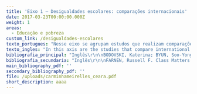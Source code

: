 ```yaml
---
title: 'Eixo 1 – Desigualdades escolares: comparações internacionais'
date: 2017-03-23T00:00:00.000Z
weight: 1
areas:
  - Educação e pobreza
custom_link: /desigualdades-escolares
texto_portugues: "Nesse eixo se agrupam estudos que realizam comparações de dados internacionais sobre resultados de aprendizagem e de políticas públicas educacionais; estudos esses que podem ter relações mais ou menos diretas com a pobreza e a desigualdade social. \r\n\nDesde a segunda metade do século XX, tais comparações vinham sendo desenvolvidas por organismos internacionais como Information on Education Systems in Europe (EURYDICE) e International Association for the Evaluation of Education Achievement (IEA). No entanto, é de se ressaltar que, com o advento do Programme for International Student Assessment (PISA), realizado desde o ano 2000 pela OCDE, estudos comparativos transnacionais ganharam forte impulso, abrangendo um número maior de países e contemplando cada vez mais análises diacrônicas, que se beneficiam das sucessivas e regulares edições desse programa. Cabe destacar, ainda, a fraca participação do Brasil no tipo de estudos elencados nesse eixo, sendo que o único texto em língua portuguesa incluído neste corpus constitui uma tradução de um trabalho originalmente escrito em francês.\r\n\nEsse eixo reúne estudos bastante diversos, tanto no que se refere ao número e tipos de países incluídos nas comparações (países do norte e/ou do sul), quanto no que tange aos fatores nelas considerados (padronização curricular; qualificação docente; número de alunos por sala de aula; grau de centralização do sistema de ensino; práticas pedagógicas de enturmação etc.). No conjunto dos estudos, ganha amplo destaque o tracking, compreendido como a separação dos alunos em distintos itinerários de ensino ou seu agrupamento por habilidades em diferentes turmas. Os resultados, em geral, indicam tratar-se de uma variável negativamente associada ao desempenho escolar e, portanto, fator de iniquidade educacional.\r\n\nTalvez se possa dizer que a principal contribuição desses estudos seja evidenciar que, embora em todos os países investigados a origem social se constitua no fator de maior influência nas desigualdades de desempenho, tal influência não está imune aos efeitos das políticas e práticas educacionais vigentes em cada um dos sistemas nacionais de ensino. Ou seja, “certos sistemas educacionais conseguem melhor que outros limitar o peso do determinismo social” (CRAHAY e BAYE, 2013, p. 865), o que confere relevância e responsabilidade às opções e orientações educacionais tomadas em cada país."
texto_ingles: "In this axis are the studies that compare international data on achievement and educational public policies; these studies can be more or less directly connected to poverty and social inequality.\r\n\nSince the second half of the 20th century, such comparisons have been developed by international bodies such as EURYDICE (Information on Education Systems in Europe) and IEA (International Association for the Evaluation of Education Achievement). However, with the advent of PISA (Programme for International Student Assessment, done by OECD since 2000), transnational comparative studies had a strong boost, covering a bigger number of countries and with increasingly more diachronic analyses which take advantage of the successive and regular PISA editions. It is worth mentioning the feeble participation of Brazil in the type of studies presented in this axis, as the only text in Portuguese included in this corpus is a translation of a work originally written in French. \r\n\nThis axis assembles very diverse studies regarding the number and types of countries included in the comparisons (north and/or south countries), as well as the number of factors considered (curriculum standardization; teacher qualification; number of students per class; education system level of centralization; types of grouping etc.). There is a clear prominence of studies on tracking, understood as the separation of students in different educational tracks or their grouping by abilities in different classes. The results, in general, indicate that it is a variable negatively associated to academic performance and, therefore, a factor of educational inequality.\r\n\nPerhaps we can say that the main contribution of these studies is to show that, even though in all countries researched the social origin is the most influent factor on students’ achievement, such influence is not immune to the effects of educational policies and practices of each national educational system. In other words, “certain educational systems are more efficient than others in limiting the weight of social determinism” (CRAHAY e BAYE, 2013, p. 865), giving relevance and responsibility to the educational options and guidelines taken by each country."
bibliografia_principal: "Inglês\r\n\nBODOVSKI, Katerina; BYUN, Soo-Yong; CHYKINA, Volha; CHUNG, HeeJin. Searching for the Golden Model of Education: Cross-National Analysis of Math Achievement. Compare: A Journal of Comparative and International Education, v. 47, n. 5, 2017.\r\n\nhttps://www.ncbi.nlm.nih.gov/pmc/articles/PMC5687514/\r\n\n\r\n\nAbstract/résumé/resumo: We utilized four waves of TIMSS data in addition to the information we have collected on countries’ educational systems to examine whether different degrees of standardization, differentiation, proportion of students in private schools and governmental spending on education influence students’ math achievement, its variation and socioeconomic status (SES) gaps in math achievement. Findings: A higher level of standardization of educational systems was associated with higher average math achievement. Greater expenditure on education (as % of total government expenditure) was associated with a lower level of dispersion of math achievement and smaller SES gaps in math achievement. Wealthier countries exhibited higher average math achievement and a narrower variation. Higher income inequality (measured by Gini index) was associated with a lower average math achievement and larger SES gaps. Further, we found that higher level of standardization alleviates the negative effects of differentiation in the systems with more rigid tracking. Keywords: standardization, differentiation, governmental spending on education, math achievement, socioeconomic gaps in achievement.\r\n\n\r\n\nUsamos quatro ondas de dados sobre o TIMSS, além de informações coletadas sobre os sistemas educacionais dos países, para analisar se diferentes níveis de padronização, diferenciação, proporção de alunos em escolas privadas e gasto do governo em educação influenciam o rendimento dos alunos em matemática, suas variações e os gaps entre níveis socioeconômicos (NSE) no rendimento em matemática. Resultados: um maior nível de padronização do sistema educacional está associado com maior média no rendimento em matemática. Maior gasto em educação (% de gasto governamental total) estava associado com um menor nível de dispersão e menores gaps entre NSE no rendimento em matemática. Países mais ricos tiveram uma média maior em rendimento em matemática e menores variações. Maior desigualdade de renda (medida pelo índice Gini) estava associada com um rendimento médio em matemática mais baixo e maiores gaps entre NSE. Além disso, descobrimos que um maior grau de padronização reduz os efeitos negativos da diferenciação em sistemas com um tracking mais rígido. Palavras-chave: padronização, gasto governamental em educação, rendimento matemática, gaps socioeconômicos em rendimento.\r\n\n\r\n\nFIELD OF RESEARCH/TERRAIN DE RECHERCHE/LOCAL DA PESQUISA:\r\n\n\r\n\n\r\n\nCHIU, Ming Ming; KHOO, Lawrence. Effects of Resources, Inequality, and Privilege Bias on Achievement: Country, School and Student Level Analyses. American Educational Research Journal, v. 42, n. 4, Winter, 2005.\r\n\nhttp://journals.sagepub.com/doi/abs/10.3102/00028312042004575\r\n\n\r\n\nAbstract/résumé/resumo: This study examined how resources, distribution inequality, and biases toward privileged students affected academic performance. Fifteen-year-olds from 41 countries completed a questionnaire and tests in mathematics, reading, and science. Multilevel regression analyses showed that students scored higher in all subjects when they had more resources in their country, family, or school. Students in countries with higher inequality, clustering of privileged students, or unequal distribution of certified teachers typically had lower scores. Distribution inequality favored privileged students, in that schools with more privileged students typically had more resources. Overall, students scored lower when parent job status had a larger effect on student performance (privileged student bias) in a school or country. These results suggest that equal opportunity is linked to higher overall student achievement. Keywords: distribution inequality, hierarchical linear modeling, international comparisons, socioeconomic status.\r\n\n\r\n\nEste estudo analisa como recursos, desigualdade de distribuição e o viés favorável aos alunos privilegiados afeta o rendimento escolar. Jovens de 15 anos de 41 países preencheram um questionário e testes em matemática, leitura e ciência. Análises de regressão multinível mostraram que os alunos tiveram notas mais altas em todas as disciplinas quando tinham mais recursos em seus países, famílias ou escolas. Alunos de países com alto índice de desigualdade, agrupamentos de estudantes privilegiados ou uma distribuição desigual de professores certificados, tinham, normalmente, notas mais baixas. A desigualdade de distribuição favorece os alunos mais privilegiados, visto que as escolas com mais alunos privilegiados normalmente têm mais recursos. No geral, os alunos tiveram notas mais baixas quando o status da profissão dos pais tinha um efeito maior no desempenho do aluno (viés de privilégio do aluno) em uma escola ou país. Palavras-chave: desigualdade de distribuição, modelo linear hierárquico, comparações internacionais, nível socioeconômico.\r\n\n\r\n\nFIELD OF RESEARCH/TERRAIN DE RECHERCHE/LOCAL DA PESQUISA: 41 PAÍSES\r\n\n\r\n\n\r\n\nCHMIELEWSKI, Anna K.; REARDON, Sean F. Patterns of Cross-National Variation in the Association Between Income and Academic Achievement. AERA Open, v. 2, n. 3, 2016.\r\n\nhttp://journals.sagepub.com/doi/abs/10.1177/2332858416649593\r\n\n\r\n\nAbstract/résumé/resumo: In a recent paper, Reardon found that the relationship between family income and children’s academic achievement grew substantially stronger in the 1980s and 1990s in the United States. We provide an international context for these results by examining the income–achievement association in 19 other Organisation for Economic Co-operation and Development countries using data from the Progress in International Reading Literacy Study and the Programme for International Student Assessment. First, we calculate and compare the magnitude of “income achievement gaps” across this sample of countries. Second, we investigate the association between the size of a country’s income achievement gap, its income inequality, and a variety of other country characteristics. We find considerable variation across countries in income achievement gaps. Moreover, the U.S. income achievement gap is quite large in comparison to this sample of countries. Our multivariate analyses show that the income achievement gap is positively associated with educational differentiation, modestly negatively associated with curricular standardization, and positively associated with national levels of poverty and inequality. Keywords: income achievement gap, cross-national comparisons, international large-scale assessments.\r\n\n\r\n\nEm um artigo recente, Reardon mostrou que a relação entre renda familiar e desempenho acadêmico dos filhos tomou força substancial nos anos 1980 e 1990 nos Estados Unidos. Oferecemos aqui um contexto internacional para esses resultados examinando a associação renda- rendimento em 19 países da OCDE, usando dados do Progress in International Reading Literacy Study (PIRLS) e do Programme for International Student Assessment (PISA). Primeiramente, calculamos e comparamos a magnitude dos “gaps de desempenho por renda” por meio dessa amostra de países. Depois, investigamos a associação entre o tamanho do gap de desempenho por renda do país, sua desigualdade de renda e uma variedade de características dos países. Descobrimos uma variação considerável entre os países quanto ao gap de desempenho por renda. Além disso, o gap de desempenho por renda é grande em comparação à amostra dos países. Nossas análises multivariadas mostram que o gap de desempenho por renda é positivamente associado com a diferenciação educacional, modestamente negativa associada com a padronização curricular e positivamente associada com os níveis nacionais de pobreza e desigualdade. Palavras-chave: gap de desempenho por renda, comparações internacionais, avaliações internacionais de larga escala.\r\n\n\r\n\nFIELD OF RESEARCH/TERRAIN DE RECHERCHE/LOCAL DA PESQUISA: COMPARAÇÃO ENTRE 15 PAÍSES\r\n\n\r\n\n\r\n\nLAVRIJSEN, Jeroen; NICAISE, Ides. Educational Tracking, Inequality and Performance: New Evidence from a Differences-in-Differences Technique. Research in Comparative and International Education, v. 11, n. 3, Sept., 2016.\r\n\nhttp://journals.sagepub.com/doi/abs/10.1177/1745499916664818\r\n\n\r\n\nAbstract/résumé/resumo: One of the important differences between educational systems from different countries is the age at which students are placed into separate tracks. We examined the effects of the age at which tracking occurred on student achievement in a comparative perspective, making use of recent waves of three internationally standardized student assessments (PISA, TIMSS, and PIRLS). In order to control for unobserved national heterogeneity, we adopted a differences-in-differences approach, in which we controlled secondary school results for differences already present in primary school (i.e. before the introduction of tracking). The results indicate that early tracking has a negative effect on mean performance of students, particularly in the domain of literacy. Moreover, by separating out groups with different abilities, it is shown that early tracking has a very strong negative effect on low achieving students, suggesting that disadvantageous peer- and environmental effects in the lower tracks may have detrimental consequences on students’ academic achievements. By contrast, a null effect on the group of top achieving students was found, suggesting that comprehensive systems can equally challenge high performers to learn at a high pace. Keywords: cognitive achievement, diff-in-diff, dispersion, literacy, numeracy, tracking.\r\n\n\r\n\nUma das diferenças importantes dos sistemas educacionais em diferentes países é a idade na qual cada aluno segue tracks distintos. Analisamos os efeitos que a idade na qual o tracking ocorre no rendimento do aluno, dentro de uma perspectiva comparativa, usando ondas recentes de três exames padronizados internacionais (PISA, TIMSS e PIRLS). A fim de controlar heterogeneidades nacionais não observáveis, adotamos a abordagem diferenças-na-diferença, na qual controlamos os resultados escolares secundários para diferenças já presentes na escola primaria (isto é, antes da introdução do tracking). Os resultados indicaram que um tracking antecipado tem um efeito negativo na performance média dos alunos, em especial em letramento. Além disso, ao separar os grupos por diferentes habilidades, o tracking antecipado tem fortes efeitos negativos nos alunos de baixo rendimento, sugerindo que os efeitos dos pares e do ambiente nos tracks de menos prestígio podem ter consequências prejudiciais nos rendimentos acadêmicos dos alunos. Ao contrário, encontrou-se um efeito nulo no grupo de alunos com melhor rendimento, sugerindo que sistemas abrangentes podem, da mesma forma, desafiar alunos de bom rendimento a aprender em um ritmo mais acelerado. Palavras-chave: rendimento cognitivo, dispersão diferenças-na-diferença, letramento, numeramento, tracking.\r\n\n\r\n\nFIELD OF RESEARCH/TERRAIN DE RECHERCHE/LOCAL DA PESQUISA:\r\n\n\r\n\n\r\n\nMONTT, Guillermo. Cross-national Differences in Educational Achievement Inequality. Sociology of Education, n. 84, 2011.\r\n\nhttp://journals.sagepub.com/doi/abs/10.1177/0038040710392717?journalCode=soea\r\n\n\r\n\nAbstract/résumé/resumo: School systems are called not only to instruct and socialize students but also to differentiate among them. Although much research has investigated inequalities in educational outcomes associated with students’ family background and other ascriptive traits, little research has examined cross-national differences in the total amount of differentiation that school systems produce, the total achievement inequality. This article evaluates whether two dimensions of educational systems – variations in opportunities to learn and intensity of schooling – are associated with achievement inequality independent of family background. It draws data from the Programme for International Student Assessment for more than 50 school systems and models the variance in achievement. Findings suggest that decreasing the variability in opportunities to learn – in the form of greater homogeneity in teacher quality and the absence of tracking – within the school system might reduce achievement inequality. More intense schooling is also related to lower achievement inequality to the extent that this intensity is homogeneously distributed within the school system, particularly in the form of a more highly qualified teacher workforce. Keywords: comparative education, educational achievement, achievement inequality, PISA, variance regression.\r\n\n\r\n\nOs sistemas escolares são chamados não apenas para instruir e socializar os estudantes, mas também para diferenciá-los. Apesar de muitas pesquisas investigarem as desigualdades dos resultados educacionais associadas ao background familiar dos alunos e outros traços ascriptivos, poucas examinaram as diferenças entre os países no volume de diferenciação que o sistema escolar produz, o total da desigualdade de rendimento. Este artigo avalia se duas dimensões do sistema educacional – variações de oportunidades para aprender e intensidade de escolarização – estão associadas com a desigualdade de rendimento independentemente do background familiar. Ele usa dados do PISA para mais de 50 sistemas escolares e modelos de variação em rendimento. Os resultados sugerem que a diminuição da variação de oportunidades para aprendizagem – na forma de maior homogeneidade na qualidade dos professores e ausência de tracking – dentro do sistema da escola pode reduzir a desigualdade de rendimento. A escolarização mais intensa está também relacionada com menor desigualdade de rendimento, na medida em que essa intensidade é distribuída homogeneamente dentro do sistema escolar, em particular na forma de professores altamente qualificados. Palavras-chave: educação comparada, rendimento educacional, desigualdade de rendimento, PISA, regressão de variância.\r\n\n\r\n\nFIELD OF RESEARCH/TERRAIN DE RECHERCHE/LOCAL DA PESQUISA: DADOS DO PISA DE 50 PAÍSES\r\n\n\r\n\n\r\n\nOPPEDISANO, Veruska; TURATI, Gilberto. What Are the Causes of Educational Inequality and of Its Evolution over Time in Europe? Evidence from PISA. Education Economics, v. 23, n. 1, 2015.\r\n\nhttps://www.tandfonline.com/doi/abs/10.1080/09645292.2012.736475\r\n\n\r\n\nAbstract/résumé/resumo: This paper provides evidence on the sources of differences in inequality in educational scores and their evolution over time in four European countries. Using Programme for International Student Assessment data from the 2000 and the 2006 waves, the paper shows that inequality decreased in Germany and Spain (two ‘decentralised’ schooling systems), whilst it increased in France and Italy (two ‘centralised’ systems). The decomposition exercise shows that educational inequality not only does reflect the background related inequality, but also schools' characteristics especially. These characteristics are responsible for the observed evolution over time of inequality. Keywords: educational inequalities, Oaxaca decomposition, decentralization of educational policies.\r\n\n\r\n\nEste trabalho fornece evidências nas origens das diferenças na desigualdade das notas educacionais e sua evolução temporal em quatro países europeus. Usando dados do PISA nos anos de 2000 e 2006, o trabalho mostra que a desigualdade diminuiu na Alemanha e na Espanha (dois países com sistemas escolares “descentralizados”), enquanto cresceu na França e na Itália (dois sistemas “centralizados”). Um exercício de decomposição mostra que a desigualdade educacional não apenas reflete o background relacionado à desigualdade, mas também especialmente as características escolares. Essas características são responsáveis pela evolução observada na desigualdade ao longo do tempo. Palavras-chave: desigualdades educacionais, decomposição Oaxaca, descentralização das políticas educacionais.\r\n\n\r\n\nFIELD OF RESEARCH/TERRAIN DE RECHERCHE/LOCAL DA PESQUISA: ALEMANHA, ESPANHA, FRANÇA, ITÁLIA:\r\n\n\r\n\n\r\n\nFrancês\r\n\nDAMON, Julien. L'éducation et l'accueil des jeunes enfants: un rapport de l'OCDE sur la petite enfance. Recherches et Prévisions, n. 66, 2001.\r\n\nhttps://www.persee.fr/doc/caf_1149-1590_2001_num_66_1_985\r\n\n\r\n\nAbstract/résumé/resumo: Cette note reprend, résume et commente un récent rapport de l'Organisation de coopération et de développement économique (OCDE) sur la petite enfance et les politiques développées en leur direction dans une douzaine de pays membres de cette organisation. Dans les pays de l'OCDE, citoyens et responsables politiques considèrent que l'amélioration de l'accueil et de l'éducation des jeunes enfants est une priorité tant sur les volets de l'accessibilité que de la qualité.\r\n\n\r\n\nO trabalho resume e comenta um relatório recente da Organização de Cooperação e Desenvolvimento Econômico (OCDE) sobre a primeira infância e as políticas desenvolvidas em 12 países membros da organização. Nos países da OCDE, os cidadãos e responsáveis políticos consideram que a melhoria no acolhimento e na educação das crianças pequenas é uma prioridade tanto nos quesitos de acessibilidade como de qualidade.\r\n\n\r\n\nFIELD OF RESEARCH/TERRAIN DE RECHERCHE/LOCAL DA PESQUISA: 12 PAÍSES DA OCDE\r\n\n\r\n\n\r\n\nROBERT, Bénédicte. Les politiques scolaires de compensation en France et aux États-Unis. Diversité des acceptions et convergence des choix. Revue internationale de politique comparée, v. 14, n. 3, 2007.\r\n\nhttps://www.cairn.info/revue-internationale-de-politique-comparee-2007-3-page-437.html\r\n\n\r\n\nAbstract/résumé/resumo: Les politiques de compensation rompent avec le principe de l’égalité de traitement au nom de la justice corrective. Au cours de la mise en œuvre, les acteurs français et américains ont utilisé la subvention accordée pour diminuer le nombre d’élèves par enseignant. Cette utilisation ne va pas de soi, tant au regard des objectifs des politiques de compensation que de l’efficacité de cette pratique sur la réussite scolaire. La reconstitution des processus de changement montre que ce choix était celui qui modifiait le moins les pratiques existantes, tout en ayant une signification différente dans les deux pays.\r\n\n\r\n\nAs políticas de compensação rompem com o princípio de igualdade de tratamento em nome da justiça corretiva. Durante sua implementação, os autores franceses e americanos se utilizaram da subvenção acordada para diminuir o número de alunos por professor. Esse uso não é óbvio, tanto do ponto de vista dos objetivos das políticas de compensação quanto da eficiência dessa prática no sucesso escolar. A reconstituição dos processos de mudança mostra que essa escolha era a que menos modificava as práticas existentes, tendo diferentes significados nos dois países.\r\n\n\r\n\nFIELD OF RESEARCH/TERRAIN DE RECHERCHE/LOCAL DA PESQUISA: FRANÇA E EUA\r\n\n\r\n\n\r\n\nPortuguês\r\n\nCRAHAY, Marcel  e  BAYE, Ariane. Existem escolas justas e eficazes?. Cad. Pesqui. \\[online], v. 43, n. 150, 2013.\r\n\nhttp://www.scielo.br/scielo.php?pid=S0100-15742013000300007&script=sci_abstract&tlng=pt\r\n\n\r\n\nAbstract/résumé/resumo: Pesquisas internacionais recentes comprovam a forte relação entre a origem social dos alunos e o sucesso escolar, já observada em estudos realizados desde a década de 1950. Se a universalidade desse fenômeno é indiscutível, os resultados das pesquisas indicam igualmente que a influência da condição socioeconômica no desempenho dos alunos varia conforme o país, e que certos sistemas educacionais conseguem melhor que outros limitar o peso do determinismo social. A proposta deste artigo é avançar na exploração dessa problemática com base nos resultados do PISA 2009 para a América Latina, tomando como referência o desempenho em leitura e matemática e os índices de repetência. Os resultados confirmam que uma redução das desigualdades sociais de sucesso e um aumento da eficácia não são incompatíveis. Palavras-chave: desigualdades sociais, rendimento escolar, PISA, educação comparada.\r\n\n\r\n\nFIELD OF RESEARCH/TERRAIN DE RECHERCHE/LOCAL DA PESQUISA: AMÉRICA LATINA"
bibliografia_secundaria: "Inglês\r\n\nFARNEN, Russell F. Class Matters: Inequality, SES, Education and Childhood in the USA and Canada Today. Policy Futures in Education, v. 5, n. 3, 2007.\r\n\nhttp://journals.sagepub.com/doi/10.2304/pfie.2007.5.3.278\r\n\n\r\n\nThis article examines recent trends in childhood and youth policy, political socialization, and civic education in the USA and Canada since 2000. It examines some of the current trends (such as political socialization and education research findings on children and youth) as well as policy initiatives (such as the landmark federal legislation called the \"No Child Left Behind\" law which mandates yearly testing in reading, writing, and mathematics from grade 5 on while totally ignoring other fields critical to democratic political development (such as social studies and civics). In addition, the article broaches the subject of class and socio-economic status (SES) in the US educational system and other trends such as introducing service learning into the elementary grades. Briefly put, all measures used for evaluation to date point to SES as the principal determinant of test performance, along with race, ethnicity, urban residence, and other such background factors. Service learning is also worth discussing both for its philosophical roots (which are firmly middle class) but also for its fit with the US and Canadian volunteeristic capitalistic political cultures which stress self-reliance and individualism. The article also considers some of the counter-effectiveness research that people (such as Gerald Bracey) use to indicate that except for its elitism, the US/Canadian educational systems are not underperforming and that educational critics have a hostile anti-public policy stance because they wish to privatize everything, regardless of the consequences therefrom to a democratic society.\r\n\n\r\n\nGRUBB, W. Dynamic Inequality and Intervention: Lessons from a Small Country. The Phi Delta Kappan, 89(2), 105-114, 2007. \r\n\nhttp://journals.sagepub.com/doi/abs/10.1177/003172170708900206"
main_bibliography_pdf: ''
secondary_bibliography_pdf: ''
file: /uploads/carminhameirelles_ceara.pdf
short_description: aaaa
---
```


